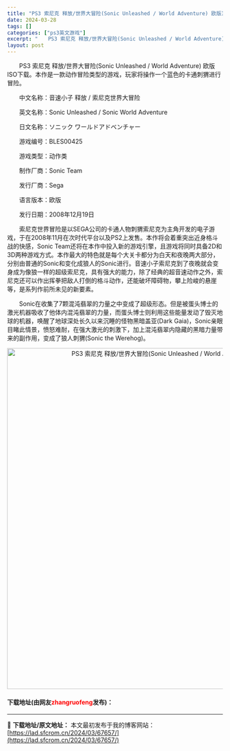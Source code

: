```yaml
---
title: "PS3 索尼克 释放/世界大冒险(Sonic Unleashed / World Adventure) 欧版ISO下载"
date: 2024-03-28
tags: []
categories: ["ps3英文游戏"]
excerpt: "　　PS3 索尼克 释放/世界大冒险(Sonic Unleashed / World Adventure) 欧版ISO下载。本作是一款动作冒险类型的游戏，玩家将操作一个蓝色的卡通刺猬进行冒险。 　　中文名称：音速小子 释放 / 索尼克世界大冒险 　　英文名称：Sonic Unleashed / So&hellip;"
layout: post
---
```


 <p>　　PS3 索尼克 释放/世界大冒险(Sonic Unleashed / World Adventure) 欧版ISO下载。本作是一款动作冒险类型的游戏，玩家将操作一个蓝色的卡通刺猬进行冒险。</p> <p>　　中文名称：音速小子 释放 / 索尼克世界大冒险</p> <p>　　英文名称：Sonic Unleashed / Sonic World Adventure</p> <p>　　日文名称：ソニック ワールドアドベンチャー</p> <p>　　游戏编号：BLES00425</p> <p>　　游戏类型：动作类</p> <p>　　制作厂商：Sonic Team</p> <p>　　发行厂商：Sega</p> <p>　　语言版本：欧版</p> <p>　　发行日期：2008年12月19日</p> <p>　　索尼克世界冒险是以SEGA公司的卡通人物刺猬索尼克为主角开发的电子游戏，于在2008年11月在次时代平台以及PS2上发售。本作将会着重突出近身格斗战的快感，Sonic Team还将在本作中投入新的游戏引擎，且游戏将同时具备2D和3D两种游戏方式。本作最大的特色就是每个大关卡都分为白天和夜晚两大部分，分别由普通的Sonic和变化成狼人的Sonic进行。音速小子索尼克到了夜晚就会变身成为像狼一样的超级索尼克，具有强大的能力，除了经典的超音速动作之外，索尼克还可以作出挥拳把敌人打倒的格斗动作，还能破坏障碍物，攀上险峻的悬崖等，是系列作前所未见的新要素。</p> <p>　　Sonic在收集了7颗混沌翡翠的力量之中变成了超级形态。但是被蛋头博士的激光机器吸收了他体内混沌翡翠的力量，而蛋头博士则利用这些能量发动了毁灭地球的机器，唤醒了地球深处长久以来沉睡的怪物黑暗盖亚(Dark Gaia)，Sonic亲眼目睹此情景，愤怒难耐，在强大激光的刺激下，加上混沌翡翠内隐藏的黑暗力量带来的副作用，变成了狼人刺猬(Sonic the Werehog)。</p> <p align="center"><img align="" border="0" src="https://lad.sfcrom.cn/wp-content/uploads/2024/03/20240328_66051d82290d5.png" width="794" alt="PS3 索尼克 释放/世界大冒险(Sonic Unleashed / World Adventure) 欧版ISO下载" /></p> <p><h4>下载地址(由网友<font color="red">zhangruofeng</font>发布)：</h4></p> 

---
📖 **下载地址/原文地址：** 本文最初发布于我的博客网站：[https://lad.sfcrom.cn/2024/03/67657/](https://lad.sfcrom.cn/2024/03/67657/)
